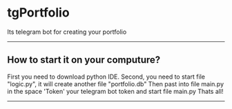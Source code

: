 # tgPortfolio
Its telegram bot for creating your portfolio

_________________________________________
## How to start it on your computure?
First you need to download python IDE.
Second, you need to start file "logic.py", it will create another file "portfolio.db"
Then past into file main.py in the space 'Token' your telegram bot token and start file main.py
Thats all!

_______________________________________
